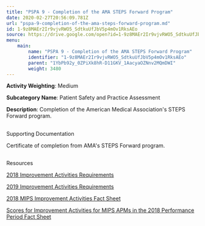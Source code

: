 ```yaml
---
title: "PSPA 9 - Completion of the AMA STEPS Forward Program"
date: 2020-02-27T20:56:09.781Z
url: "pspa-9-completion-of-the-ama-steps-forward-program.md"
id: 1-9z8MAEr2Ir9vjvRWO5_SdtkuUfJbV5p4mOv1RksAEo
source: https://drive.google.com/open?id=1-9z8MAEr2Ir9vjvRWO5_SdtkuUfJbV5p4mOv1RksAEo
menu:
    main:
        name: "PSPA 9 - Completion of the AMA STEPS Forward Program"
        identifier: "1-9z8MAEr2Ir9vjvRWO5_SdtkuUfJbV5p4mOv1RksAEo"
        parent: "1YbPb92y_0ZPiXk8hR-D11GKV_1AacyaOZNnv2MQmDWI"
        weight: 3480
---
```









**Activity Weighting**: Medium

**Subcategory Name**: Patient Safety and Practice Assessment

**Description**: Completion of the American Medical Association's STEPS Forward program.







## 

Supporting Documentation

Certificate of completion from AMA's STEPS Forward program.







## 

Resources

[2018 Improvement Activities Requirements](https://qpp.cms.gov/mips/improvement-activities?py=2018)

[2019 Improvement Activities Requirements](https://qpp.cms.gov/mips/improvement-activities?py=2019)

[2018 MIPS Improvement Activities Fact Sheet](https://qpp.cms.gov/resource/2018%20MIPS%20Improvement%20Activities%20Fact%20Sheet)

[Scores for Improvement Activities for MIPS APMs in the 2018 Performance Period Fact Sheet](https://qpp.cms.gov/resource/2018%20MIPS%20APMs%20improvement%20Activities%20scores%20fact%20sheet)

